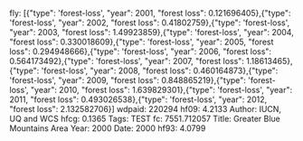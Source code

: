 fly: [{"type": 'forest-loss', "year": 2001, "forest loss": 0.121696405},{"type": 'forest-loss', "year": 2002, "forest loss": 0.41802759},{"type": 'forest-loss', "year": 2003, "forest loss": 1.49923859},{"type": 'forest-loss', "year": 2004, "forest loss": 0.330018609},{"type": 'forest-loss', "year": 2005, "forest loss": 0.294948666},{"type": 'forest-loss', "year": 2006, "forest loss": 0.564173492},{"type": 'forest-loss', "year": 2007, "forest loss": 1.18613465},{"type": 'forest-loss', "year": 2008, "forest loss": 0.460164873},{"type": 'forest-loss', "year": 2009, "forest loss": 0.848865219},{"type": 'forest-loss', "year": 2010, "forest loss": 1.639829301},{"type": 'forest-loss', "year": 2011, "forest loss": 0.493026538},{"type": 'forest-loss', "year": 2012, "forest loss": 2.132582706}]
wdpaid: 220294
hf09: 4.2133
Author: IUCN, UQ and WCS
hfcg: 0.1365
Tags: TEST
fc: 7551.712057
Title: Greater Blue Mountains Area
Year: 2000
Date: 2000
hf93: 4.0799
